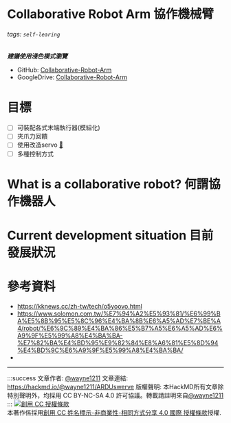 # Collaborative Robot Arm 協作機械臂
###### tags: `self-learing`

***建議使用淺色模式瀏覽***

* <i class="fa fa-github fa-fw"></i> GitHub: [Collaborative-Robot-Arm](https://github.com/wayne-1211/Collaborative-Robot-Arm)
* <i class="fa fa-google fa-fw"></i> GoogleDrive: [Collaborative-Robot-Arm]()

# 目標
- [ ] 可裝配各式末端執行器(模組化)
- [ ] 夾爪力回饋
- [ ] 使用改造servo [:link:](https://www.youtube.com/watch?v=4Pouf9iWLns&ab_channel=%E9%BB%83%E4%BF%A1%E6%83%A0%E7%9A%84%E7%98%8B%E7%8B%82%E6%95%99%E5%AE%A4) 
- [ ] 多種控制方式

# What is a collaborative robot? 何謂協作機器人

# Current development situation 目前發展狀況

# 參考資料
* https://kknews.cc/zh-tw/tech/o5yoovo.html
* https://www.solomon.com.tw/%E7%94%A2%E5%93%81/%E6%99%BA%E5%8B%95%E5%8C%96%E4%BA%8B%E6%A5%AD%E7%BE%A4/robot/%E6%9C%89%E4%BA%86%E5%B7%A5%E6%A5%AD%E6%A9%9F%E5%99%A8%E4%BA%BA-%E7%82%BA%E4%BD%95%E9%82%84%E8%A6%81%E5%8D%94%E4%BD%9C%E6%A9%9F%E5%99%A8%E4%BA%BA/
* 

---
:::success
文章作者: [@wayne1211](https://hackmd.io/@wayne1211)
文章連結: https://hackmd.io/@wayne1211/ARDUswerve
版權聲明: 本HackMD所有文章除特別聲明外，均採用 CC BY-NC-SA 4.0 許可協議。轉載請註明來自[@wayne1211](https://hackmd.io/@wayne1211)
:::
<a rel="license" href="http://creativecommons.org/licenses/by-nc-sa/4.0/"><img alt="創用 CC 授權條款" style="border-width:0" src="https://i.creativecommons.org/l/by-nc-sa/4.0/88x31.png" /></a><br />本著作係採用<a rel="license" href="http://creativecommons.org/licenses/by-nc-sa/4.0/">創用 CC 姓名標示-非商業性-相同方式分享 4.0 國際 授權條款</a>授權.
